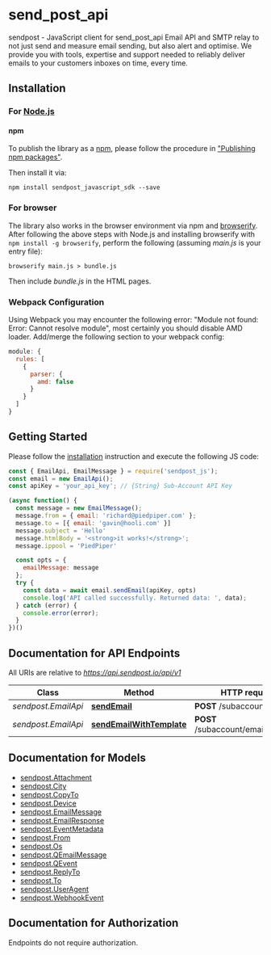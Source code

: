 # send_post_api

sendpost - JavaScript client for send_post_api
Email API and SMTP relay to not just send and measure email sending, but also alert and optimise. We provide you with tools, expertise and support needed to reliably deliver emails to your customers inboxes on time, every time.

## Installation

### For [Node.js](https://nodejs.org/)

#### npm

To publish the library as a [npm](https://www.npmjs.com/), please follow the procedure in ["Publishing npm packages"](https://docs.npmjs.com/getting-started/publishing-npm-packages).

Then install it via:

```shell
npm install sendpost_javascript_sdk --save
```

### For browser

The library also works in the browser environment via npm and [browserify](http://browserify.org/). After following
the above steps with Node.js and installing browserify with `npm install -g browserify`,
perform the following (assuming *main.js* is your entry file):

```shell
browserify main.js > bundle.js
```

Then include *bundle.js* in the HTML pages.

### Webpack Configuration

Using Webpack you may encounter the following error: "Module not found: Error:
Cannot resolve module", most certainly you should disable AMD loader. Add/merge
the following section to your webpack config:

```javascript
module: {
  rules: [
    {
      parser: {
        amd: false
      }
    }
  ]
}
```

## Getting Started

Please follow the [installation](#installation) instruction and execute the following JS code:

```javascript
const { EmailApi, EmailMessage } = require('sendpost_js');
const email = new EmailApi();
const apiKey = 'your_api_key'; // {String} Sub-Account API Key

(async function() {
  const message = new EmailMessage();
  message.from = { email: 'richard@piedpiper.com' };
  message.to = [{ email: 'gavin@hooli.com' }]
  message.subject = 'Hello'
  message.htmlBody = '<strong>it works!</strong>';
  message.ippool = 'PiedPiper'

  const opts = {
    emailMessage: message
  };
  try {
    const data = await email.sendEmail(apiKey, opts)
    console.log('API called successfully. Returned data: ', data);
  } catch (error) {
    console.error(error);
  }
})()


```

## Documentation for API Endpoints

All URIs are relative to *https://api.sendpost.io/api/v1*

Class | Method | HTTP request | Description
------------ | ------------- | ------------- | -------------
*sendpost.EmailApi* | [**sendEmail**](docs/EmailApi.md#sendEmail) | **POST** /subaccount/email/ | 
*sendpost.EmailApi* | [**sendEmailWithTemplate**](docs/EmailApi.md#sendEmailWithTemplate) | **POST** /subaccount/email/template | 


## Documentation for Models

 - [sendpost.Attachment](docs/Attachment.md)
 - [sendpost.City](docs/City.md)
 - [sendpost.CopyTo](docs/CopyTo.md)
 - [sendpost.Device](docs/Device.md)
 - [sendpost.EmailMessage](docs/EmailMessage.md)
 - [sendpost.EmailResponse](docs/EmailResponse.md)
 - [sendpost.EventMetadata](docs/EventMetadata.md)
 - [sendpost.From](docs/From.md)
 - [sendpost.Os](docs/Os.md)
 - [sendpost.QEmailMessage](docs/QEmailMessage.md)
 - [sendpost.QEvent](docs/QEvent.md)
 - [sendpost.ReplyTo](docs/ReplyTo.md)
 - [sendpost.To](docs/To.md)
 - [sendpost.UserAgent](docs/UserAgent.md)
 - [sendpost.WebhookEvent](docs/WebhookEvent.md)


## Documentation for Authorization

Endpoints do not require authorization.

